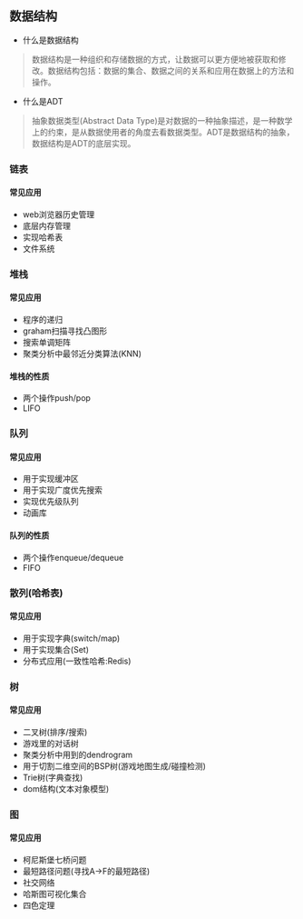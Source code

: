 ## 数据结构

- 什么是数据结构
> 数据结构是一种组织和存储数据的方式，让数据可以更方便地被获取和修改。数据结构包括：数据的集合、数据之间的关系和应用在数据上的方法和操作。

- 什么是ADT
> 抽象数据类型(Abstract Data Type)是对数据的一种抽象描述，是一种数学上的约束，是从数据使用者的角度去看数据类型。ADT是数据结构的抽象，数据结构是ADT的底层实现。

### 链表

#### 常见应用
- web浏览器历史管理
- 底层内存管理
- 实现哈希表
- 文件系统

### 堆栈

#### 常见应用
- 程序的递归
- graham扫描寻找凸图形
- 搜索单调矩阵
- 聚类分析中最邻近分类算法(KNN)

#### 堆栈的性质
- 两个操作push/pop
- LIFO

### 队列

#### 常见应用
- 用于实现缓冲区
- 用于实现广度优先搜索
- 实现优先级队列
- 动画库

#### 队列的性质
- 两个操作enqueue/dequeue
- FIFO

### 散列(哈希表)

#### 常见应用
- 用于实现字典(switch/map)
- 用于实现集合(Set)
- 分布式应用(一致性哈希:Redis)

### 树

#### 常见应用
- 二叉树(排序/搜索)
- 游戏里的对话树
- 聚类分析中用到的dendrogram
- 用于切割二维空间的BSP树(游戏地图生成/碰撞检测)
- Trie树(字典查找)
- dom结构(文本对象模型)

### 图

#### 常见应用
- 柯尼斯堡七桥问题
- 最短路径问题(寻找A->F的最短路径)
- 社交网络
- 哈斯图可视化集合
- 四色定理
